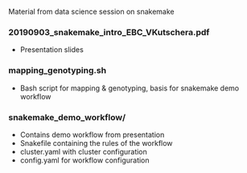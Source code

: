 Material from data science session on snakemake

### 20190903_snakemake_intro_EBC_VKutschera.pdf
- Presentation slides

### mapping_genotyping.sh
- Bash script for mapping & genotyping, basis for snakemake demo workflow

### snakemake_demo_workflow/
- Contains demo workflow from presentation
- Snakefile containing the rules of the workflow
- cluster.yaml with cluster configuration
- config.yaml for workflow configuration
